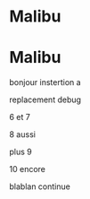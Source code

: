 # Malibu
# Malibu
bonjour
instertion a

replacement debug

6 
et 7 

8 aussi


plus 9

10 encore


blablan continue
